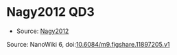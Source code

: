 <a name="material" />

# Nagy2012 QD3
<script type="application/ld+json">
  {
    "@context": "https://schema.org/",
    "@type": "ChemicalSubstance",
    "@id": "https://egonw.github.io/nanowiki/nanowiki129.html#material",
    "http://purl.org/dc/terms/conformsTo":
      {
        "@type": "CreativeWork",
        "@id": "https://bioschemas.org/profiles/ChemicalSubstance/0.4-RELEASE/"
      },
    "identfier": "129",
    "name": "Nagy2012 QD3",
    "url": "https://egonw.github.io/nanowiki/nanowiki129.html#material",
    "sameAs": "http://127.0.0.1/mediawiki/index.php/Special:URIResolver/Nagy2012_QD3"
  }
</script>


* Source: [Nagy2012](articleNagy2012.md)


Source: NanoWiki 6, doi:[10.6084/m9.figshare.11897205.v1](https://doi.org/10.6084/m9.figshare.11897205.v1)

